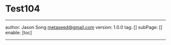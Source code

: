 # Test104
---
author: Jason Song <metaseed@gmail.com>
version: 1.0.0
tag: []
subPage: []
enable: [toc]


---

